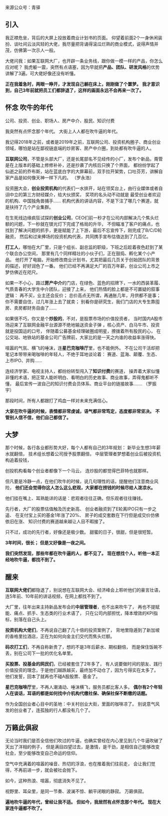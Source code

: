 来源公众号：青驿

## 引入

我正襟危坐，背后的大屏上投放着商业计划书的页面。
仰望着前面2个一身休闲装扮、谈吐间云淡风轻的大佬，我尽量把背诵得滚瓜烂熟的商业模式，说得声情并茂，仿佛第一次示人一般。

大佬问我：如果互联网大厂，也开辟一条业务线，跟你做一模一样的产品，你怎么应对呢？
我虎躯一震，突然有点语塞，因为早就把**产品、团队、研发风格**的优势讲解了3遍。可大佬好像还没有听懂。

**正在我着急时，两眼一睁开，才发现自己躺在床上，刚刚做了个噩梦。**
**我才意识到，自己3年前就把员工们都辞退了，这样的画面永远不会再来一次了。**

## 怀念 吹牛的年代
公司、投资、创业、职场人、房产中介、股民、知识付费

我突然有点怀念那个年代。
大街上人人都在吹牛逼的年代。

我记得2018年之前，或者是2019年之前，互联网公司、投资机构圈子、商业创业领域，哪怕是站在鄙视链底端的炒房客、房产中介圈，到处都有吹牛逼的人。

**互联网公司**，不管是头部大厂，还是长尾部名不见经传的小厂，发布个新品，甭管是在上版本的基础上修修补补，还是抄袭了内核后只换了个界面，
都纷纷学起了仙逝之前的乔布斯，站在蓝底白字的大屏幕前，双手拉开架势，口吐芬芳，讲解自家产品是如何像天神一样下凡的。
（罗永浩）

投资圈大会，**创业投资机构**的代表们一水排开，站在领奖台上，由行业媒体或者自诩中立的第三方财经媒介，给大伙颁奖，
奖项的名头动不动就是 最受创业者欢迎的机构、中国独角兽捕手……
机构代表的讲话内容，不是下注了哪几个赛道，就是扶持了几个产业集群。

在生死线边缘疯狂试探的**创业公司**，CEO们前一秒才在公司内部解决几个焦头烂额的问题，下一秒就在镁光灯下完成了格局的升华，
不但瞄准了客户的痛点，也找到了解决问题的抓手，更是赋能了上下游，最后不忘宣传下，刚完成了B/C/D轮融资，
然后和过来捧场的投资机构代表，共同携手宣布估值达到了几百亿。

**打工人**，哪怕在大厂里，只是个组长、副总监的职级，下班之后趁着夜色赶到了某个联合办公空间，
那里有几个同样精壮的小伙子们，正在鼓捣、孵化某个小产品。
他打开了电脑，开始修改商业计划书，尤其把最后几页关于创始团队的背景的描述，好好润色了一番。
他们已经不再满足大厂的百万年薪，创业公司上市之梦仿佛近在咫尺。

如果一不小心，路过**房产中介**的门店，在绿色、蓝色的招牌下，一水的西装革履、气质青春的大学生中介团队，迎接了上来，
他们热情的脸上都是不可置疑的叙事逻辑：
再不买，业主还会反价；
总价高点无所谓，再通胀几年，月供都不是事；
你不需要自住，过几年涨上去了就卖；
别看你是研究生，我们门店的大专生靠囤房、卖房都财务自由了……

如果很不巧，你又是个**炒股的**，不对，是股票市场的价值投资者，
当时国内A股市场迎来了互联网金融平台源源不绝地输送资金子弹 ，核心资产、白马牛市、投资就是投国运的口号，
伴随着公募基金经理破圈成明星，撩拨着所有股民的心，
在公交站、地铁站的基金公司广告牌前，大家比的是一天之内谁的收益率涨得快。

喧嚣的气氛、横飞的唾沫，连**星巴克咖啡厅**里，也不能例外。
不在公司干活却把笔记本带带来喝咖啡的年轻人，不绝于耳地谈论着：
赛道、蓝海、颠覆、生态、上市IPO、并购……

连经济学家、电视主持人，都纷纷转型闯入了**知识付费**的赛道，
操弄着大家似懂非懂的术语，把正常人能听明白、看明白的历史故事、商业故事，弄得鬼都听不懂，
最后宣传一波自己的知识付费会员体系、商业平台的链接故事…….
（罗振宇）

那段时间，所有人都跟打了鸡血一样对未来充满信心。

**大家在吹牛逼的时候，表情都非常虔诚，语气都非常笃定，态度都非常坚决。**
**不管别人信不信，他们自己都信了。**

## 大梦
那个时候，各行各业都形势大好，每个人都有自己的3年规划：
新毕业生想3年薪水就翻倍，
技术组长想着公司授予股票翻倍，
中层管理者梦想着创业后被投资机构追着投钱，

创投机构看每个创业者都像下一个马云，
连炒股的都觉得巴菲特也就那样。

但凡要是冷静一点，在他们吹牛的时候，说几句理性的话，提醒他们注意商业风险，
**他们还会觉得你这人怎么这么悲观，大家都在捞钱的时候尽给人泼凉水。**

他们挂在嘴上、耳熟能详的话是：悲观者往往正确，但乐观者往往赚钱。

先行者，大厂的股票估值触及历史新高、
创业者融资到了E轮离IPO只有一步之遥、
在支付宝上买的基金1年涨了20%、
房子的成交套数在下行但是成交价仿佛依旧在涨、
知识付费的赛道越来越让人目不暇接了。

只不过，成功的先行者，好像还是极少数。
甜蜜的日子，很甜，但是很短暂。

**3年时间，很长；**
**但是又好像是一夜之间。**

**我们突然发现，那些年都在吹牛逼的人，都不见了。**
**现在想找个人，听他一本正经地吹牛逼，都找不到了。**

## 醒来

**互联网大佬们**都隐退了，别说想在互联网大会、经济峰会上聆听他们的豪言壮语，连5年前、10年前的讲话视频，在网上都找不到了。

大厂里，往年出来主持新品发布会的**中层管理者**，也不出来吹牛了，
再也不提赋能、痛点、抓手、生态类的行业术语了，
只在公司内部担忧，降本增效的KPI指标，别落在自己头上。

**投资机构大佬们**，不再说自己翻了几十倍的投资案例了，
背地里隐遁到了新加坡的香格里拉酒店，正在为如何向金主们交代而焦头烂额。

**码农打工们**，不再自称新贵了，想的不是3年后薪水、期权翻倍，
而是保住饭碗不丢，别在公司下一批的优化名单里。

**买股票、投基金的网民们**，已经被套住了2年多了，
有人说要做时间的朋友、践行价值投资的理念，于是他们越跌越买，最终加不动仓了，因为亏得实在太多了。
他们发誓，回本了就再也不碰A股股票、基金了。

**星巴克咖啡厅**里，不再人潮涌动、唾沫横飞，服务员都比客人多。
**偶尔有2个年轻人在谈话，耳语的都是如何找中介机构代缴社保、确保社保不断缴的话题。**

作为全国创业者心目中的圣地：中关村创业大街，里面的咖啡凉了。
别说意气风发的创业者了，连孤独的行人都没有几个了。

## 万籁此俱寂
无论当时我们是否全信他们吹过的牛逼，也确实曾经在内心里见到几个牛逼吹破了天出了洋相的例子，
但是满目四望过去，是激情，是干劲，是相信自己能够改变社会，至少能够改变自己命运的信仰。

空气中充满着的喧嚣的噪音、热切的浮浪，也在推着我们往前走，
会让我们觉得，不再前进一步，就会被社会抛下。

如今，这种热浪、喧嚣，彻底消失不见了。

视野里、耳朵里，是同一节奏、波澜不惊、躺平闭眼的静寂。
万籁俱寂。

**遍地吹牛逼的年代，曾经让我不适。**
**但如今，我居然有点怀念那个年代。**
**现在大家连牛逼都不吹了。**
